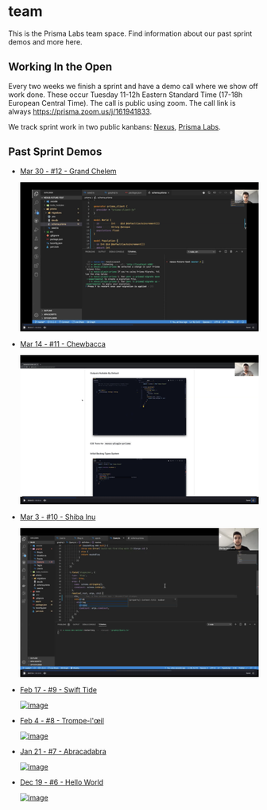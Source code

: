 # team

This is the Prisma Labs team space. Find information about our past sprint demos and more here.

## Working In the Open

Every two weeks we finish a sprint and have a demo call where we show off work done. These occur Tuesday 11-12h Eastern Standard Time (17-18h European Central Time). The call is public using zoom. The call link is always https://prisma.zoom.us/j/161941833.

We track sprint work in two public kanbans: [Nexus](https://github.com/orgs/graphql-nexus/projects/1), [Prisma Labs](https://github.com/orgs/prisma-labs/projects/1).

## Past Sprint Demos

- [Mar 30 - #12 - Grand Chelem](/sprints/11)

  [![image](sprints/12/video.png)](https://prisma.zoom.us/rec/play/uZJ8Iez5-m43GYHG4QSDBPJxW9W7faus2iVM_vdYmk2zVSJXZFX0b7pDarDZRHSjEOHl-bZD_mudaqEP?continueMode=true&_x_zm_rtaid=OrxT6kZGRamoqAnAQOulVg.1585926930330.68a2bd635e5cdcb80e4ec461a92f5a2b&_x_zm_rhtaid=323)

* [Mar 14 - #11 - Chewbacca](/sprints/11)

  [![image](sprints/11/video.png)](https://prisma.zoom.us/rec/play/6MYlcOD6_DI3S9WX5ASDAKMqW9S7f6us1XMX86FZxU28ViZSY1CiMrZEZ-DA4lo8w0-B936AsjdXwanU?continueMode=true)

- [Mar 3 - #10 - Shiba Inu](/sprints/10)

  [![image](sprints/10/video.png)](https://prisma.zoom.us/rec/share/ve9EH-j611pOEpHm1RiGZb4tQITPeaa82yAar_oNyU6wR6Gd2K9z3z2aJYBmOeVu)

- [Feb 17 - #9 - Swift Tide](https://prisma.zoom.us/rec/play/upcqder7-D43Gdac4QSDC_QrW9S6LPis0iBP-aEMyUexAHBQNwWvb7MTMeCqC4H7Or-D0CViu4d3LqhJ?continueMode=true)

  [![image](https://user-images.githubusercontent.com/284476/75103857-1eb52280-55cf-11ea-9bac-efe6b25556f3.png)](https://prisma.zoom.us/rec/play/upcqder7-D43Gdac4QSDC_QrW9S6LPis0iBP-aEMyUexAHBQNwWvb7MTMeCqC4H7Or-D0CViu4d3LqhJ?continueMode=true)

- [Feb 4 - #8 - Trompe-l'œil](https://prisma.zoom.us/rec/play/vMEsd-77_W03EtPA4gSDV6MrW9S1KKus0CQc-qAIzRq9AiULYAGmY7VDNuJfgub8BiqlMX_ZWAKXzQgv?continueMode=true)

  [![image](https://user-images.githubusercontent.com/284476/73783261-5d3e8680-4761-11ea-9310-4bcb35569a77.png)](https://prisma.zoom.us/rec/play/vMEsd-77_W03EtPA4gSDV6MrW9S1KKus0CQc-qAIzRq9AiULYAGmY7VDNuJfgub8BiqlMX_ZWAKXzQgv?continueMode=true)

* [Jan 21 - #7 - Abracadabra](https://www.loom.com/share/d91470a0e00b4175814128bfcd09a237)

  [![image](https://user-images.githubusercontent.com/284476/72774540-feadd000-3bd8-11ea-8e46-874030cf90db.png)](https://www.loom.com/share/d91470a0e00b4175814128bfcd09a237)

* [Dec 19 - #6 - Hello World](https://www.loom.com/share/fed163245bcc498495e664374ef662f3)

  [![image](https://user-images.githubusercontent.com/284476/71212025-786f3880-227e-11ea-9dee-467239d46993.png)](https://www.loom.com/share/fed163245bcc498495e664374ef662f3)
